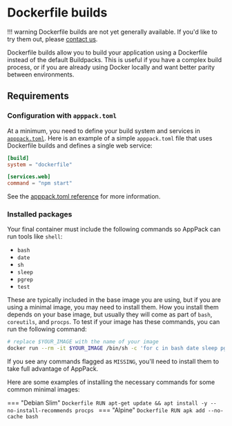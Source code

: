 # Dockerfile builds

!!! warning
    Dockerfile builds are not yet generally available. If you'd like to try them out, please [contact us](https://apppack.io/support).

Dockerfile builds allow you to build your application using a Dockerfile instead of the default Buildpacks. This is useful if you have a complex build process, or if you are already using Docker locally and want better parity between environments.

## Requirements

### Configuration with `apppack.toml`

At a minimum, you need to define your build system and services in [`apppack.toml`](./apppack_toml.md). Here is an example of a simple `apppack.toml` file that uses Dockerfile builds and defines a single web service:

```toml
[build]
system = "dockerfile"

[services.web]
command = "npm start"
```

See the [apppack.toml reference](./apppack_toml.md) for more information.

### Installed packages

Your final container must include the following commands so AppPack can run tools like `shell`:

* `bash`
* `date`
* `sh`
* `sleep`
* `pgrep`
* `test`

These are typically included in the base image you are using, but if you are using a minimal image, you may need to install them. How you install them depends on your base image, but usually they will come as part of `bash`, `coreutils`, and `procps`. To test if your image has these commands, you can run the following command:

```bash
# replace $YOUR_IMAGE with the name of your image
docker run --rm -it $YOUR_IMAGE /bin/sh -c 'for c in bash date sleep pgrep test; do command -v $c || echo ✘ $c MISSING; done'
```

If you see any commands flagged as `MISSING`, you'll need to install them to take full advantage of AppPack.

Here are some examples of installing the necessary commands for some common minimal images:

=== "Debian Slim"
    ```Dockerfile
    RUN apt-get update && apt install -y --no-install-recommends procps
    ```
=== "Alpine"
    ```Dockerfile
    RUN apk add --no-cache bash
    ```
